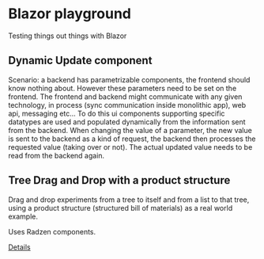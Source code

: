 # Blazor playground

Testing things out things with Blazor

## Dynamic Update component

Scenario: a backend has parametrizable components, the frontend should know nothing about.
However these parameters need to be set on the frontend.
The frontend and backend might communicate with any given technology, in process (sync communication inside monolithic app),
web api, messaging etc...
To do this ui components supporting specific datatypes are used and populated dynamically from the information sent from the backend.
When changing the value of a parameter, the new value is sent to the backend as a kind of request,
the backend then processes the requested value (taking over or not).
The actual updated value needs to be read from the backend again.

## Tree Drag and Drop with a product structure 

Drag and drop experiments from a tree to itself and from a list to that tree,
using a product structure (structured bill of materials) as a real world example.

Uses Radzen components.

[Details](.\TreeDragDrop\TreeDragDrop.BlazorApp\Readme.md)